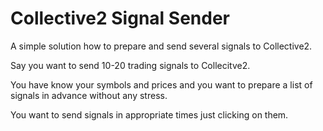 # Collective2 Signal Sender

A simple solution how to prepare and send several signals to Collective2.  

Say you want to send 10-20 trading signals to Collecitve2.

You have know your symbols and prices and you want to prepare a list of signals in advance without any stress. 

You want to send signals in appropriate times just clicking on them.

